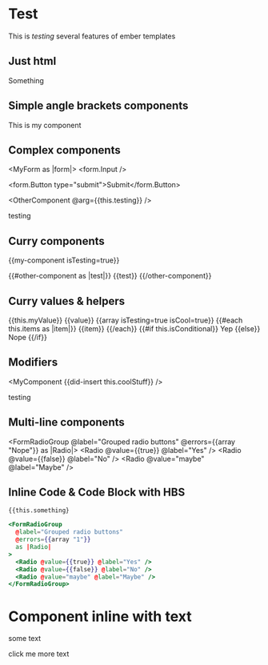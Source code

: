 # Test

This is *testing* several features of ember templates

## Just html

<div>Something</div>

## Simple angle brackets components

<MyComponent>This is my component</MyComponent>

## Complex components

<MyForm as |form|>
  <form.Input />

  <form.Button type="submit">Submit</form.Button>
</MyForm>

<OtherComponent @arg={{this.testing}} />

<ComponentWithHtml>
  <div class="testing">testing</div>
</ComponentWithHtml>

## Curry components

{{my-component isTesting=true}}

{{#other-component as |test|}}
  {{test}}
{{/other-component}}

## Curry values & helpers

{{this.myValue}}
{{value}}
{{array isTesting=true isCool=true}}
{{#each this.items as |item|}}
  {{item}}
{{/each}}
{{#if this.isConditional}}
  Yep
{{else}}
  Nope
{{/if}}

## Modifiers

<MyComponent {{did-insert this.coolStuff}} />

<div {{did-insert this.coolStuff}}>
  testing
</div>


## Multi-line components

<FormRadioGroup
  @label="Grouped radio buttons"
  @errors={{array "Nope"}}
  as |Radio|>
  <Radio
    @value={{true}}
    @label="Yes" />
  <Radio
    @value={{false}}
    @label="No" />
  <Radio
    @value="maybe"
    @label="Maybe" />
</FormRadioGroup>


## Inline Code & Code Block with HBS

`{{this.something}`

```hbs
<FormRadioGroup
  @label="Grouped radio buttons"
  @errors={{array "1"}}
  as |Radio|
>
  <Radio @value={{true}} @label="Yes" />
  <Radio @value={{false}} @label="No" />
  <Radio @value="maybe" @label="Maybe" />
</FormRadioGroup>
```

# Component inline with text

some text
<Link @href="a url">click me</Link>
more text
